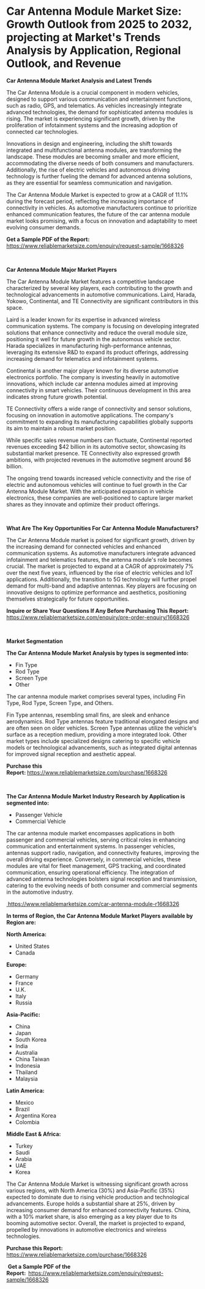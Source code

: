 <p><h1>Car Antenna Module Market Size: Growth Outlook from 2025 to 2032, projecting at Market's Trends Analysis by Application, Regional Outlook, and Revenue</h1></p><p><strong>Car Antenna Module Market Analysis and Latest Trends</strong></p>
<p><p>The Car Antenna Module is a crucial component in modern vehicles, designed to support various communication and entertainment functions, such as radio, GPS, and telematics. As vehicles increasingly integrate advanced technologies, the demand for sophisticated antenna modules is rising. The market is experiencing significant growth, driven by the proliferation of infotainment systems and the increasing adoption of connected car technologies.</p><p>Innovations in design and engineering, including the shift towards integrated and multifunctional antenna modules, are transforming the landscape. These modules are becoming smaller and more efficient, accommodating the diverse needs of both consumers and manufacturers. Additionally, the rise of electric vehicles and autonomous driving technology is further fueling the demand for advanced antenna solutions, as they are essential for seamless communication and navigation.</p><p>The Car Antenna Module Market is expected to grow at a CAGR of 11.1% during the forecast period, reflecting the increasing importance of connectivity in vehicles. As automotive manufacturers continue to prioritize enhanced communication features, the future of the car antenna module market looks promising, with a focus on innovation and adaptability to meet evolving consumer demands.</p></p>
<p><strong>Get a Sample PDF of the Report:&nbsp;</strong> <a href="https://www.reliablemarketsize.com/enquiry/request-sample/1668326?utm_campaign=3014&utm_medium=2&utm_source=Github&utm_content=ia&utm_term=19042025&utm_id=car-antenna-module">https://www.reliablemarketsize.com/enquiry/request-sample/1668326</a></p>
<p>&nbsp;</p>
<p><strong>Car Antenna Module Major Market Players</strong></p>
<p><p>The Car Antenna Module Market features a competitive landscape characterized by several key players, each contributing to the growth and technological advancements in automotive communications. Laird, Harada, Yokowo, Continental, and TE Connectivity are significant contributors in this space.</p><p>Laird is a leader known for its expertise in advanced wireless communication systems. The company is focusing on developing integrated solutions that enhance connectivity and reduce the overall module size, positioning it well for future growth in the autonomous vehicle sector. Harada specializes in manufacturing high-performance antennas, leveraging its extensive R&D to expand its product offerings, addressing increasing demand for telematics and infotainment systems.</p><p>Continental is another major player known for its diverse automotive electronics portfolio. The company is investing heavily in automotive innovations, which include car antenna modules aimed at improving connectivity in smart vehicles. Their continuous development in this area indicates strong future growth potential.</p><p>TE Connectivity offers a wide range of connectivity and sensor solutions, focusing on innovation in automotive applications. The company's commitment to expanding its manufacturing capabilities globally supports its aim to maintain a robust market position.</p><p>While specific sales revenue numbers can fluctuate, Continental reported revenues exceeding $42 billion in its automotive sector, showcasing its substantial market presence. TE Connectivity also expressed growth ambitions, with projected revenues in the automotive segment around $6 billion.</p><p>The ongoing trend towards increased vehicle connectivity and the rise of electric and autonomous vehicles will continue to fuel growth in the Car Antenna Module Market. With the anticipated expansion in vehicle electronics, these companies are well-positioned to capture larger market shares as they innovate and optimize their product offerings.</p></p>
<p>&nbsp;</p>
<p><strong>What Are The Key Opportunities For Car Antenna Module Manufacturers?</strong></p>
<p><p>The Car Antenna Module market is poised for significant growth, driven by the increasing demand for connected vehicles and enhanced communication systems. As automotive manufacturers integrate advanced infotainment and telematics features, the antenna module's role becomes crucial. The market is projected to expand at a CAGR of approximately 7% over the next five years, influenced by the rise of electric vehicles and IoT applications. Additionally, the transition to 5G technology will further propel demand for multi-band and adaptive antennas. Key players are focusing on innovative designs to optimize performance and aesthetics, positioning themselves strategically for future opportunities.</p></p>
<p><strong>Inquire or Share Your Questions If Any Before Purchasing This Report:</strong> <a href="https://www.reliablemarketsize.com/enquiry/pre-order-enquiry/1668326?utm_campaign=3014&utm_medium=2&utm_source=Github&utm_content=ia&utm_term=19042025&utm_id=car-antenna-module">https://www.reliablemarketsize.com/enquiry/pre-order-enquiry/1668326</a></p>
<p>&nbsp;</p>
<p><strong>Market Segmentation</strong></p>
<p><strong>The Car Antenna Module Market Analysis by types is segmented into:</strong></p>
<p><ul><li>Fin Type</li><li>Rod Type</li><li>Screen Type</li><li>Other</li></ul></p>
<p><p>The car antenna module market comprises several types, including Fin Type, Rod Type, Screen Type, and Others. </p><p>Fin Type antennas, resembling small fins, are sleek and enhance aerodynamics. Rod Type antennas feature traditional elongated designs and are often seen on older vehicles. Screen Type antennas utilize the vehicle's surface as a reception medium, providing a more integrated look. Other market types include specialized designs catering to specific vehicle models or technological advancements, such as integrated digital antennas for improved signal reception and aesthetic appeal.</p></p>
<p><strong>Purchase this Report:&nbsp;</strong><a href="https://www.reliablemarketsize.com/purchase/1668326?utm_campaign=3014&utm_medium=2&utm_source=Github&utm_content=ia&utm_term=19042025&utm_id=car-antenna-module">https://www.reliablemarketsize.com/purchase/1668326</a></p>
<p>&nbsp;</p>
<p><strong>The Car Antenna Module Market Industry Research by Application is segmented into:</strong></p>
<p><ul><li>Passenger Vehicle</li><li>Commercial Vehicle</li></ul></p>
<p><p>The car antenna module market encompasses applications in both passenger and commercial vehicles, serving critical roles in enhancing communication and entertainment systems. In passenger vehicles, antennas support radio, navigation, and connectivity features, improving the overall driving experience. Conversely, in commercial vehicles, these modules are vital for fleet management, GPS tracking, and coordinated communication, ensuring operational efficiency. The integration of advanced antenna technologies bolsters signal reception and transmission, catering to the evolving needs of both consumer and commercial segments in the automotive industry.</p></p>
<p><a href="https://www.reliablemarketsize.com/car-antenna-module-r1668326?utm_campaign=3014&utm_medium=2&utm_source=Github&utm_content=ia&utm_term=19042025&utm_id=car-antenna-module">&nbsp;https://www.reliablemarketsize.com/car-antenna-module-r1668326</a></p>
<p><strong>In terms of Region, the Car Antenna Module Market Players available by Region are:</strong></p>
<p>
    <p> <strong> North America: </strong>
        <ul>
            <li>United States</li>
            <li>Canada</li>
        </ul>
        </p> 
    <p> <strong> Europe: </strong>
        <ul>
            <li>Germany</li>
            <li>France</li>
            <li>U.K.</li>
            <li>Italy</li>
            <li>Russia</li>
        </ul>
        </p> 
    <p> <strong> Asia-Pacific: </strong>
        <ul>
            <li>China</li>
            <li>Japan</li>
            <li>South Korea</li>
            <li>India</li>
            <li>Australia</li>
            <li>China Taiwan</li>
            <li>Indonesia</li>
            <li>Thailand</li>
            <li>Malaysia</li>
        </ul>
        </p> 
    <p> <strong> Latin America: </strong>
        <ul>
            <li>Mexico</li>
            <li>Brazil</li>
            <li>Argentina Korea</li>
            <li>Colombia</li>
        </ul>
        </p> 
    <p> <strong> Middle East & Africa: </strong>
        <ul>
            <li>Turkey</li>
            <li>Saudi</li>
            <li>Arabia</li>
            <li>UAE</li>
            <li>Korea</li>
        </ul>
    </p>
    </p>
<p><p>The Car Antenna Module Market is witnessing significant growth across various regions, with North America (30%) and Asia-Pacific (35%) expected to dominate due to rising vehicle production and technological advancements. Europe holds a substantial share at 25%, driven by increasing consumer demand for enhanced connectivity features. China, with a 10% market share, is also emerging as a key player due to its booming automotive sector. Overall, the market is projected to expand, propelled by innovations in automotive electronics and wireless technologies.</p></p>
<p><strong>Purchase this Report: </strong><a href="https://www.reliablemarketsize.com/purchase/1668326?utm_campaign=3014&utm_medium=2&utm_source=Github&utm_content=ia&utm_term=19042025&utm_id=car-antenna-module">https://www.reliablemarketsize.com/purchase/1668326</a></p>
<p>&nbsp;<strong>Get a Sample PDF of the Report:&nbsp;&nbsp;</strong><a href="https://www.reliablemarketsize.com/enquiry/request-sample/1668326?utm_campaign=3014&utm_medium=2&utm_source=Github&utm_content=ia&utm_term=19042025&utm_id=car-antenna-module">https://www.reliablemarketsize.com/enquiry/request-sample/1668326</a></p>
<p><strong></strong></p>
<p><p></p><p></p><p></p></p>